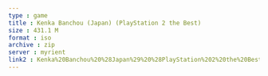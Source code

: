 ```yaml
---
type : game
title : Kenka Banchou (Japan) (PlayStation 2 the Best)
size : 431.1 M
format : iso
archive : zip
server : myrient
link2 : Kenka%20Banchou%20%28Japan%29%20%28PlayStation%202%20the%20Best%29
---
```

